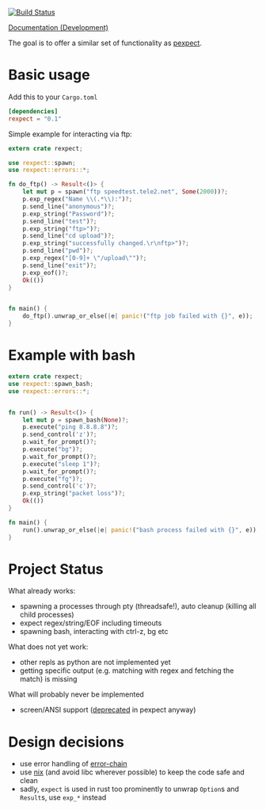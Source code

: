 [![Build Status](https://api.travis-ci.org/philippkeller/rexpect.svg?branch=master)](https://travis-ci.org/philippkeller/rexpect)

[Documentation (Development)](http://philippkeller.github.io/rexpect)

The goal is to offer a similar set of functionality as [pexpect](https://pexpect.readthedocs.io/en/stable/overview.html).

# Basic usage

Add this to your `Cargo.toml`

```toml
[dependencies]
rexpect = "0.1"
```

Simple example for interacting via ftp:

```rust
extern crate rexpect;

use rexpect::spawn;
use rexpect::errors::*;

fn do_ftp() -> Result<()> {
    let mut p = spawn("ftp speedtest.tele2.net", Some(2000))?;
    p.exp_regex("Name \\(.*\\):")?;
    p.send_line("anonymous")?;
    p.exp_string("Password")?;
    p.send_line("test")?;
    p.exp_string("ftp>")?;
    p.send_line("cd upload")?;
    p.exp_string("successfully changed.\r\nftp>")?;
    p.send_line("pwd")?;
    p.exp_regex("[0-9]+ \"/upload\"")?;
    p.send_line("exit")?;
    p.exp_eof()?;
    Ok(())
}


fn main() {
    do_ftp().unwrap_or_else(|e| panic!("ftp job failed with {}", e));
}
```

# Example with bash

```rust
extern crate rexpect;
use rexpect::spawn_bash;
use rexpect::errors::*;


fn run() -> Result<()> {
    let mut p = spawn_bash(None)?;
    p.execute("ping 8.8.8.8")?;
    p.send_control('z')?;
    p.wait_for_prompt()?;
    p.execute("bg")?;
    p.wait_for_prompt()?;
    p.execute("sleep 1")?;
    p.wait_for_prompt()?;
    p.execute("fg")?;
    p.send_control('c')?;
    p.exp_string("packet loss")?;
    Ok(())
}

fn main() {
    run().unwrap_or_else(|e| panic!("bash process failed with {}", e));
}
```

# Project Status

What already works:

- spawning a processes through pty (threadsafe!), auto cleanup (killing all child processes)
- expect regex/string/EOF including timeouts
- spawning bash, interacting with ctrl-z, bg etc

What does not yet work:

- other repls as python are not implemented yet
- getting specific output (e.g. matching with regex and fetching the match) is missing

What will probably never be implemented

- screen/ANSI support ([deprecated](https://github.com/pexpect/pexpect/blob/master/pexpect/screen.py#L32) in pexpect anyway)

# Design decisions

- use error handling of [error-chain](https://github.com/brson/error-chain)
- use [nix](https://github.com/nix-rust/nix) (and avoid libc wherever possible) to keep the code safe and clean
- sadly, `expect` is used in rust too prominently to unwrap `Option`s and `Result`s, use `exp_*` instead